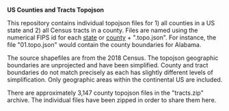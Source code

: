<strong>US Counties and Tracts Topojson</strong>

This repository contains individual topojson files for 1) all counties in a US state and 2) all Census tracts in a county. Files are named using the numerical FIPS id for each <a href="https://www.nrcs.usda.gov/wps/portal/nrcs/detail/?cid=nrcs143_013696">state</a> or <a href="https://www.nrcs.usda.gov/wps/portal/nrcs/detail/national/home/?cid=nrcs143_013697">county</a> + ".topo.json". For instance, the file "01.topo.json" would contain the county boundaries for Alabama.

The source shapefiles are from the 2018 Census. The topojson geographic boundaries are unprojected and have been simplified. County and tract boundaries do not match precisely as each has slightly different levels of simplification. Only geographic areas within the continental US are included.

There are approximately 3,147 county topojson files in the "tracts.zip" archive. The individual files have been zipped in order to share them here.
